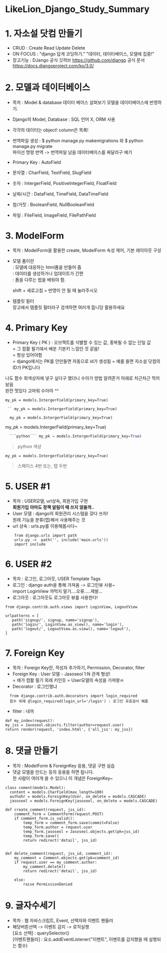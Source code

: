 # LikeLion_Django_Study_Summary

# 1. 자소설 닷컴 만들기

 - CRUD : Create Read Update Delete
 - ON FOCUS : "django 답게 코딩하기." "데이터, 데이터베이스, 모델에 집중!"
 - 장고기능 : DJango 공식 깃허브  https://github.com/django 공식 문서  https://docs.djangoproject.com/ko/3.0/


# 2. 모델과 데이터베이스

 - 목차 : Model & database 데이터 베이스 살펴보기 모델을 데이터베이스에 반영하기.
 - Django의 Model, Database : SQL 언어 X, ORM 사용
 - 각각의 데이터는  object! column은 목록!
 - 번역파일 생성 : $ python manage.py makemigrations 와 $ python manage.py migrate  
                   파이선 명령 번역 -> 번역파일 남음      데이터베이스를 짜달라구 얘기  

 - Primary Key : AutoField
 - 문자열 : CharField, TextField, SlugField
 - 숫자 : IntergerField, PositiveIntegerField, FloatField
 - 날짜/시간 : DataField, TimeField, DataTimeField
 - 참/거짓 : BooleanField, NullBooleanField
 - 파일 : FileField, ImageField, FilePathField
 
# 3. ModelForm
 - 목차 : ModelForm을 활용한 create, ModelForm 속성 제어, 기본 레이아웃 구성
 - 모델 폼이란  
   : 모델에 대응하는 html폼을 만들어 줌  
   : 데이터를 생성하거나 업데이트가 간편   
   : 폼을 다루는 법을 배워야 함.  
   
    shift + 새로고침 = 반영이 안 될 때 눌러주시오

 - 템플릿 필터  
   장고에서 템플릿 필터라구 검색하면 여러개 뜹니당 활용하세요

# 4. Primary Key
 - Primary Key ( PK ) : 오브젝트를 식별할 수 있는 값, 중복될 수 없는 단일 값  
   = 그 컴활 필기에서 배운 기본키 느낌인 것 같음!  
   = 항상 있어야함  
   = django에서는 PK를 안만들면 자동으로 id가 생성됨 
   = 예를 들면 자소설 닷컴의 ID가 PK입니다
 
 나도 함수 회색상자에 넣구 싶다구 했더니 수아가 방법 알려준거 아래로 차근차근 적어놨음  
 완전 멋있다 고마워 수아야 *^^*

 ```
 my_pk = models.IntergerField(primary_key=True)
 ```
 
 ` `` my_pk = models.IntergerField(primary_key=True)`  
 
 ``` ``` ``` my_pk = models.IntergerField(primary_key=True)```
 
 <div>
   <div></div> my_pk = models.IntergerField(primary_key=True)
 </div>
 
 ```python
   ```python``` my_pk = models.IntergerField(primary_key=True)
  ```
 > python 색상
 
    my_pk = models.IntergerField(primary_key=True)  
> 스페이스 4번 또는, 탭 두번

>  
>>  
>>>


# 5. USER #1
 - 목차 : USER모델, url상속, 회원가입 구현  
   **회원가입 아마도 정책 알림이 때 쓰지 않을까..**
 - User 모델 : django의 회원관리 시스템을 갖다 쓰자!  
               원래 기능을 분류(앱)해서 사용해주는 것  
 - url 상속 : urls.py를 이용해봅시다~  
 ```
     from django.urls import path  
     urls.py ->  path('', include('main.urls'))  
     import include
 ```
 
# 6. USER #2 
 - 목차 : 로그인, 로그아웃, USER Template Tags
 - 로그인 : django auth을 통해 가져옴 -> 로그인뷰 사용~  
            import LoginView 까먹지 말기....오류.....제발...
 - 로그아웃 : 로그아웃도 로그아웃 뷰를 사용한다! 
  
 ```
 from django.contrib.auth.views import LoginView, LogoutView

urlpatterns = [
    path('signup/', signup, name='signup'),
    path('login/', LoginView.as_view(), name='login'),
    path('logout/', LogoutView.as.view(), name='logout'),
]
```

# 7. Foreign Key

 - 목차 : Foreign Key란, 작성자 추가하기, Permission, Decorator, filter
 - Foreign Key : User 모델 - Jasoseol  1:N 관계 형성!  
   = 얘가 컴활 필기 외래 키인듯
   = User모델의 속성을 가져왕ㅛ
 - Decorator : 로그인했냐
 ```
   from django.contrib.auth.decorators import login_required  
   함수 위에 @login_required(login_url='/login') : 로그인 유효검사 해줌  
```
 - filter : 내꺼  
```
def my_index(request): 
my_jss = Jasoseol.objects.filter(author=request.user) 
return render(request, 'index.html', {'all_jss': my_jss})

```

 # 8. 댓글 만들기
 
 - 목차 : ModelForm & ForeignKey 응용, 댓글 구현 실습
 - 댓글 모델을 만드는 등의 응용을 하면 됩니다.  
   한 사람이 여러개 쓸 수 있으니 이 개념은 ForeignKey~
   
```
class coment(models.Model): 
  content = models.CharField(max_length=100)
  authohr = models.ForeignKey(User, on_delete = models.CASCADE)
  jasoseol = models.ForeignKey(jasoseol, on_delete = models.CASCADE)
```
```
def create_comment(request, jss_id):
    comment_form = CommentForm(request.POST)
    if comment_form.is_valid():
        temp_form = comment_form.save(commit=False)
        temp_form.author = request.user
        temp_form.jasoseol = Jasoseol.objects.get(pk=jss_id)
        temp_form.save()
        return redirect('detail', jss_id)
    

def delete_comment(request, jss_id, comment_id):
    my_comment = Comment.objects.get(pk=comment_id)
    if request.user == my_comment.author:
        my_comment.delete()
        return redirect('detail', jss_id)

    else:
        raise PermissionDenied
```

# 9. 글자수세기
 - 목차 : 웹 자바스크립트, Event, 선택자와 이벤트 핸들러
 - 해당버튼선택 -> 이벤트 감지 -> 로직실행  
   [요소 선택] : querySelector()  
   [이벤트핸들러] : 요소.addEventListener("이벤트", 이벤트를 감지했을 때 실행되는 함수)  
